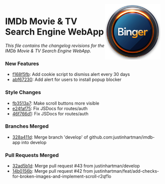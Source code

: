 <img align="right" src="https://github.com/justinhartman/imdb-app/raw/main/public/images/favicons/apple-touch-icon.png" />

# IMDb Movie & TV Search Engine WebApp

_This file contains the changelog revisions for the IMDb Movie & TV Search Engine WebApp._

### New Features

- [f168f5fb](https://github.com/justinhartman/imdb-app/commit/f168f5fb004e84080fc6f1af9d3ee5e2900dba4e): Add cookie script to dismiss alert every 30 days 
- [abf67230](https://github.com/justinhartman/imdb-app/commit/abf672304e49838953295781248a1d6b0cbe3feb): Add alert for users to install popup blocker 

### Style Changes

- [fb3513a7](https://github.com/justinhartman/imdb-app/commit/fb3513a714c4789a853b5aec8e3e93d5bfae502a): Make scroll buttons more visible 
- [e24faf75](https://github.com/justinhartman/imdb-app/commit/e24faf7586e61fda7875e7b9b4bcd3abdf17d815): Fix JSDocs for routes/auth 
- [46f766d1](https://github.com/justinhartman/imdb-app/commit/46f766d1034190ff4db28415869737c41b1f6082): Fix JSDocs for routes/auth 

### Branches Merged

- [328a411d](https://github.com/justinhartman/imdb-app/commit/328a411d3358aaf71f5f3c1f82ead60ac0d43c03): Merge branch 'develop' of github.com:justinhartman/imdb-app into develop 

### Pull Requests Merged

- [32ad5b1d](https://github.com/justinhartman/imdb-app/commit/32ad5b1d5973954a58835c27d698524d92829f8a): Merge pull request #43 from justinhartman/develop 
- [14b0156b](https://github.com/justinhartman/imdb-app/commit/14b0156b177cc66f4c62f3d2a5bd0db1b2b83d93): Merge pull request #42 from justinhartman/feat/add-checks-for-broken-images-and-implement-scroll-r2qf1o 

